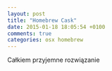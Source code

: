 ---layout: posttitle: "Homebrew Cask"date: 2015-01-18 18:05:54 +0100comments: truecategories: osx homebrew---Całkiem przyjemne rozwiązanie 